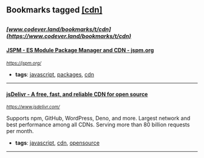 ## Bookmarks tagged [[cdn]](https://www.codever.land/search?q=[cdn])

_<sup><sup>[www.codever.land/bookmarks/t/cdn](https://www.codever.land/bookmarks/t/cdn)</sup></sup>_
---
#### [JSPM - ES Module Package Manager and CDN - jspm.org](https://jspm.org/)
_<sup>https://jspm.org/</sup>_

* **tags**: [javascript](../tagged/javascript.md), [packages](../tagged/packages.md), [cdn](../tagged/cdn.md)
---
#### [jsDelivr - A free, fast, and reliable CDN for open source](https://www.jsdelivr.com/)
_<sup>https://www.jsdelivr.com/</sup>_

Supports npm, GitHub, WordPress, Deno, and more. Largest network and best performance among all CDNs. Serving more than 80 billion requests per month.
* **tags**: [javascript](../tagged/javascript.md), [cdn](../tagged/cdn.md), [opensource](../tagged/opensource.md)
---
